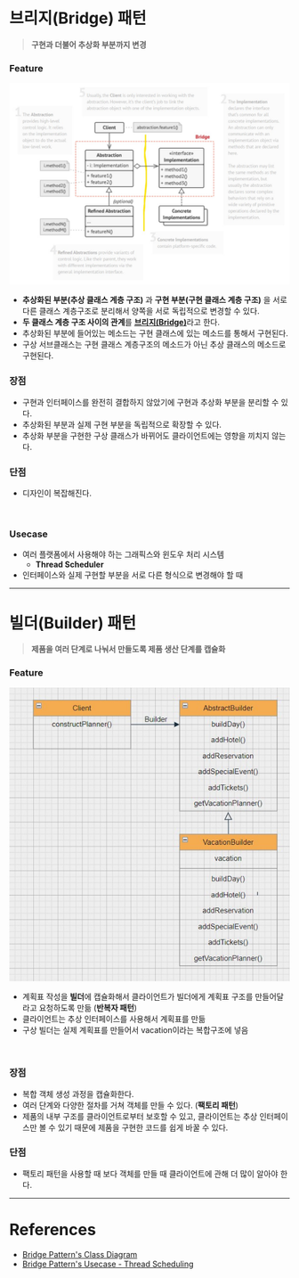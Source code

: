 # 브리지(Bridge) 패턴

> **구현과 더불어 추상화 부분까지 변경**

### Feature
![Bridge Pattern](./img/bridge_pattern.jpg)

- **추상화된 부분(추상 클래스 계층 구조)** 과 **구현 부분(구현 클래스 계층 구조)** 을 서로 다른 클래스 계층구조로 분리해서 양쪽을 서로 독립적으로 변경할 수 있다.
- **두 클래스 계층 구조 사이의 관계**를 <u>**브리지(Bridge)**</u>라고 한다.
- 추상화된 부분에 들어있는 메소드는 구현 클래스에 있는 메소드를 통해서 구현된다.
- 구상 서브클래스는 구현 클래스 계층구조의 메소드가 아닌 추상  클래스의 메소드로 구현된다.

### 장점

- 구현과 인터페이스를 완전히 결합하지 않았기에 구현과 추상화 부분을 분리할 수 있다.
- 추상화된 부분과 실제 구현 부분을 독립적으로 확장할 수 있다.
- 추상화 부분을 구현한 구상 클래스가 바뀌어도 클라이언트에는 영향을 끼치지 않는다.

### 단점
- 디자인이 복잡해진다.

<br>

### Usecase
- 여러 플랫폼에서 사용해야 하는 그래픽스와 윈도우 처리 시스템
    - **Thread Scheduler**
- 인터페이스와 실제 구현할 부분을 서로 다른 형식으로 변경해야 할 때

---

# 빌더(Builder) 패턴

> **제품을 여러 단계로 나눠서 만들도록 제품 생산 단계를 캡슐화**

### Feature
![Builder Pattern](./img/builder_pattern.jpg)

- 계획표 작성을 **빌더**에 캡슐화해서 클라이언트가 빌더에게 계획표 구조를 만들어달라고 요청하도록 만듦 (**반복자 패턴**)
- 클라이언트는 추상 인터페이스를 사용해서 계획표를 만듦
- 구상 빌더는 실제 계획표를 만들어서 vacation이라는 복합구조에 넣음

<br>

### 장점
- 복합 객체 생성 과정을 캡슐화한다.
- 여러 단계와 다양한 절차를 거쳐 객체를 만들 수 있다. (**팩토리 패턴**)
- 제품의 내부 구조를 클라이언트로부터 보호할 수 있고, 클라이언트는 추상 인터페이스만 볼 수 있기 때문에 제품을 구현한 코드를 쉽게 바꿀 수 있다.

### 단점
- 팩토리 패턴을 사용할 때 보다 객체를 만들 때 클라이언트에 관해 더 많이 알아야 한다.

---

# References

- [Bridge Pattern's Class Diagram](https://refactoring.guru/design-patterns/bridge)
- [Bridge Pattern's Usecase - Thread Scheduling](https://sourcemaking.com/design_patterns/bridge)
